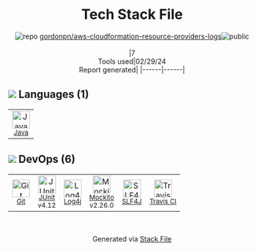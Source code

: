 <!--
&lt;--- Readme.md Snippet without images Start ---&gt;
## Tech Stack
gordonpn/aws-cloudformation-resource-providers-logs is built on the following main stack:

- [Java](https://www.java.com) – Languages
- [JUnit](http://junit.org/) – Testing Frameworks
- [Log4j](https://logging.apache.org/log4j/2.x/) – Logging Tools
- [Mockito](https://site.mockito.org/) – Testing Frameworks
- [SLF4J](http://slf4j.org/) – Log Management
- [Travis CI](http://travis-ci.com/) – Continuous Integration

Full tech stack [here](/techstack.md)

&lt;--- Readme.md Snippet without images End ---&gt;

&lt;--- Readme.md Snippet with images Start ---&gt;
## Tech Stack
gordonpn/aws-cloudformation-resource-providers-logs is built on the following main stack:

- <img width='25' height='25' src='https://img.stackshare.io/service/995/K85ZWV2F.png' alt='Java'/> [Java](https://www.java.com) – Languages
- <img width='25' height='25' src='https://img.stackshare.io/service/2020/874086.png' alt='JUnit'/> [JUnit](http://junit.org/) – Testing Frameworks
- <img width='25' height='25' src='https://img.stackshare.io/service/2804/Coralogix-log4j-integration.jpg' alt='Log4j'/> [Log4j](https://logging.apache.org/log4j/2.x/) – Logging Tools
- <img width='25' height='25' src='https://img.stackshare.io/service/2021/4y634TJm_400x400.jpg' alt='Mockito'/> [Mockito](https://site.mockito.org/) – Testing Frameworks
- <img width='25' height='25' src='https://img.stackshare.io/service/2805/05518ecaa42841e834421e9d6987b04f_400x400.png' alt='SLF4J'/> [SLF4J](http://slf4j.org/) – Log Management
- <img width='25' height='25' src='https://img.stackshare.io/service/460/Lu6cGu0z_400x400.png' alt='Travis CI'/> [Travis CI](http://travis-ci.com/) – Continuous Integration

Full tech stack [here](/techstack.md)

&lt;--- Readme.md Snippet with images End ---&gt;
-->
<div align="center">

# Tech Stack File
![](https://img.stackshare.io/repo.svg "repo") [gordonpn/aws-cloudformation-resource-providers-logs](https://github.com/gordonpn/aws-cloudformation-resource-providers-logs)![](https://img.stackshare.io/public_badge.svg "public")
<br/><br/>
|7<br/>Tools used|02/29/24 <br/>Report generated|
|------|------|
</div>

## <img src='https://img.stackshare.io/languages.svg'/> Languages (1)
<table><tr>
  <td align='center'>
  <img width='36' height='36' src='https://img.stackshare.io/service/995/K85ZWV2F.png' alt='Java'>
  <br>
  <sub><a href="https://www.java.com">Java</a></sub>
  <br>
  <sub></sub>
</td>

</tr>
</table>

## <img src='https://img.stackshare.io/devops.svg'/> DevOps (6)
<table><tr>
  <td align='center'>
  <img width='36' height='36' src='https://img.stackshare.io/service/1046/git.png' alt='Git'>
  <br>
  <sub><a href="http://git-scm.com/">Git</a></sub>
  <br>
  <sub></sub>
</td>

<td align='center'>
  <img width='36' height='36' src='https://img.stackshare.io/service/2020/874086.png' alt='JUnit'>
  <br>
  <sub><a href="http://junit.org/">JUnit</a></sub>
  <br>
  <sub>v4.12</sub>
</td>

<td align='center'>
  <img width='36' height='36' src='https://img.stackshare.io/service/2804/Coralogix-log4j-integration.jpg' alt='Log4j'>
  <br>
  <sub><a href="https://logging.apache.org/log4j/2.x/">Log4j</a></sub>
  <br>
  <sub></sub>
</td>

<td align='center'>
  <img width='36' height='36' src='https://img.stackshare.io/service/2021/4y634TJm_400x400.jpg' alt='Mockito'>
  <br>
  <sub><a href="https://site.mockito.org/">Mockito</a></sub>
  <br>
  <sub>v2.26.0</sub>
</td>

<td align='center'>
  <img width='36' height='36' src='https://img.stackshare.io/service/2805/05518ecaa42841e834421e9d6987b04f_400x400.png' alt='SLF4J'>
  <br>
  <sub><a href="http://slf4j.org/">SLF4J</a></sub>
  <br>
  <sub></sub>
</td>

<td align='center'>
  <img width='36' height='36' src='https://img.stackshare.io/service/460/Lu6cGu0z_400x400.png' alt='Travis CI'>
  <br>
  <sub><a href="http://travis-ci.com/">Travis CI</a></sub>
  <br>
  <sub></sub>
</td>

</tr>
</table>

<br/>
<div align='center'>

Generated via [Stack File](https://github.com/marketplace/stack-file)
